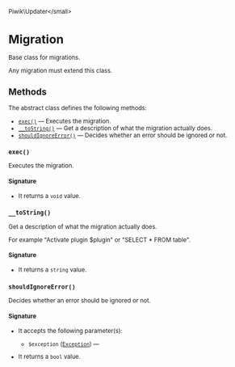 <small>Piwik\Updater\</small>

Migration
=========

Base class for migrations.

Any migration must extend this class.

Methods
-------

The abstract class defines the following methods:

- [`exec()`](#exec) &mdash; Executes the migration.
- [`__toString()`](#__tostring) &mdash; Get a description of what the migration actually does.
- [`shouldIgnoreError()`](#shouldignoreerror) &mdash; Decides whether an error should be ignored or not.

<a name="exec" id="exec"></a>
<a name="exec" id="exec"></a>
### `exec()`

Executes the migration.

#### Signature

- It returns a `void` value.

<a name="__tostring" id="__tostring"></a>
<a name="__toString" id="__toString"></a>
### `__toString()`

Get a description of what the migration actually does.

For example "Activate plugin $plugin" or
"SELECT * FROM table".

#### Signature

- It returns a `string` value.

<a name="shouldignoreerror" id="shouldignoreerror"></a>
<a name="shouldIgnoreError" id="shouldIgnoreError"></a>
### `shouldIgnoreError()`

Decides whether an error should be ignored or not.

#### Signature

-  It accepts the following parameter(s):
    - `$exception` ([`Exception`](http://php.net/class.Exception)) &mdash;
      
- It returns a `bool` value.

